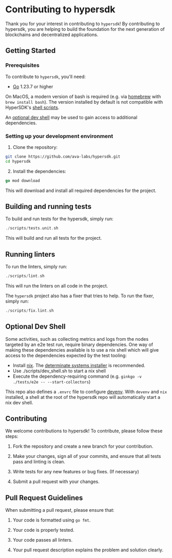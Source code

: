# Contributing to hypersdk

Thank you for your interest in contributing to `hypersdk`! By contributing to hypersdk, you are helping to build the foundation for the next generation of blockchains and decentralized applications.

## Getting Started

### Prerequisites

To contribute to `hypersdk`, you'll need:

- [Go](https://golang.org/dl/) 1.23.7 or higher

On MacOS, a modern version of bash is required (e.g. via [homebrew](https://brew.sh/) with `brew install bash`). The version installed by default is not compatible with HyperSDK's [shell scripts](scripts).

An [optional dev shell](#optional-dev-shell) may be used to gain access to additional dependencies.

### Setting up your development environment

1. Clone the repository:

```bash
git clone https://github.com/ava-labs/hypersdk.git
cd hypersdk
```

2. Install the dependencies:

```go
go mod download
```

This will download and install all required dependencies for the project.

## Building and running tests

To build and run tests for the hypersdk, simply run:

```go
./scripts/tests.unit.sh
```

This will build and run all tests for the project.

## Running linters

To run the linters, simply run:

```go
./scripts/lint.sh
```

This will run the linters on all code in the project.

The `hypersdk` project also has a fixer that tries to help. To run the fixer, simply run:

```go
./scripts/fix.lint.sh
```

## Optional Dev Shell

Some activities, such as collecting metrics and logs from the nodes targeted by an e2e
test run, require binary dependencies. One way of making these dependencies available is
to use a nix shell which will give access to the dependencies expected by the test
tooling:

 - Install [nix](https://nixos.org/). The [determinate systems
   installer](https://github.com/DeterminateSystems/nix-installer?tab=readme-ov-file#install-nix)
   is recommended.
 - Use ./scripts/dev_shell.sh to start a nix shell
 - Execute the dependency-requiring command (e.g. `ginkgo -v ./tests/e2e -- --start-collectors`)

This repo also defines a `.envrc` file to configure [devenv](https://direnv.net/). With `devenv`
and `nix` installed, a shell at the root of the hypersdk repo will automatically start a nix dev
shell.

## Contributing

We welcome contributions to hypersdk! To contribute, please follow these steps:

1. Fork the repository and create a new branch for your contribution.

2. Make your changes, sign all of your commits, and ensure that all tests pass and linting is clean.

3. Write tests for any new features or bug fixes. (If necessary)

4. Submit a pull request with your changes.

## Pull Request Guidelines

When submitting a pull request, please ensure that:

1. Your code is formatted using `go fmt`.

2. Your code is properly tested.

3. Your code passes all linters.

4. Your pull request description explains the problem and solution clearly.

